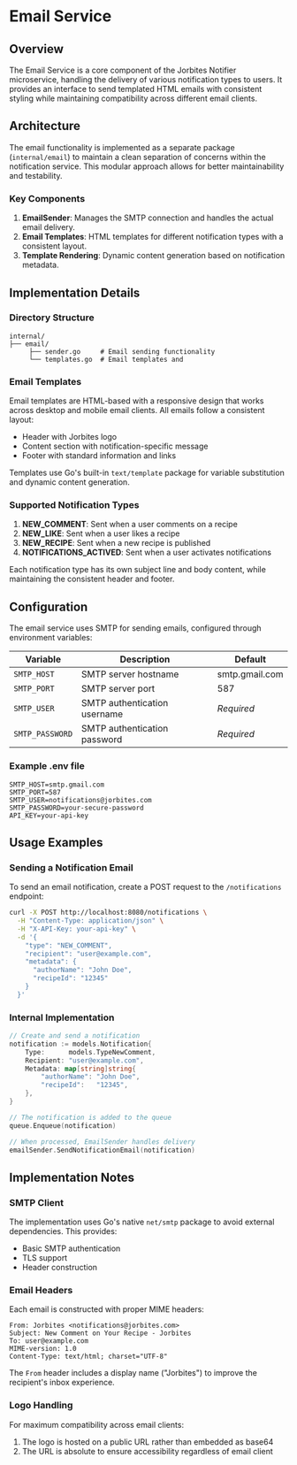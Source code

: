 # Email Service

## Overview

The Email Service is a core component of the Jorbites Notifier microservice, handling the delivery of various notification types to users. It provides an interface to send templated HTML emails with consistent styling while maintaining compatibility across different email clients.

## Architecture

The email functionality is implemented as a separate package (`internal/email`) to maintain a clean separation of concerns within the notification service. This modular approach allows for better maintainability and testability.

### Key Components

1. **EmailSender**: Manages the SMTP connection and handles the actual email delivery.
2. **Email Templates**: HTML templates for different notification types with a consistent layout.
3. **Template Rendering**: Dynamic content generation based on notification metadata.

## Implementation Details

### Directory Structure

```
internal/
├── email/
     ├── sender.go     # Email sending functionality
     └── templates.go  # Email templates and
```

### Email Templates

Email templates are HTML-based with a responsive design that works across desktop and mobile email clients. All emails follow a consistent layout:

- Header with Jorbites logo
- Content section with notification-specific message
- Footer with standard information and links

Templates use Go's built-in `text/template` package for variable substitution and dynamic content generation.

### Supported Notification Types

1. **NEW_COMMENT**: Sent when a user comments on a recipe
2. **NEW_LIKE**: Sent when a user likes a recipe
3. **NEW_RECIPE**: Sent when a new recipe is published
4. **NOTIFICATIONS_ACTIVED**: Sent when a user activates notifications

Each notification type has its own subject line and body content, while maintaining the consistent header and footer.

## Configuration

The email service uses SMTP for sending emails, configured through environment variables:

| Variable | Description | Default |
|----------|-------------|---------|
| `SMTP_HOST` | SMTP server hostname | smtp.gmail.com |
| `SMTP_PORT` | SMTP server port | 587 |
| `SMTP_USER` | SMTP authentication username | *Required* |
| `SMTP_PASSWORD` | SMTP authentication password | *Required* |

### Example .env file

```
SMTP_HOST=smtp.gmail.com
SMTP_PORT=587
SMTP_USER=notifications@jorbites.com
SMTP_PASSWORD=your-secure-password
API_KEY=your-api-key
```

## Usage Examples

### Sending a Notification Email

To send an email notification, create a POST request to the `/notifications` endpoint:

```bash
curl -X POST http://localhost:8080/notifications \
  -H "Content-Type: application/json" \
  -H "X-API-Key: your-api-key" \
  -d '{
    "type": "NEW_COMMENT",
    "recipient": "user@example.com",
    "metadata": {
      "authorName": "John Doe",
      "recipeId": "12345"
    }
  }'
```

### Internal Implementation

```go
// Create and send a notification
notification := models.Notification{
    Type:      models.TypeNewComment,
    Recipient: "user@example.com",
    Metadata: map[string]string{
        "authorName": "John Doe",
        "recipeId":   "12345",
    },
}

// The notification is added to the queue
queue.Enqueue(notification)

// When processed, EmailSender handles delivery
emailSender.SendNotificationEmail(notification)
```

## Implementation Notes

### SMTP Client

The implementation uses Go's native `net/smtp` package to avoid external dependencies. This provides:

- Basic SMTP authentication
- TLS support
- Header construction

### Email Headers

Each email is constructed with proper MIME headers:

```
From: Jorbites <notifications@jorbites.com>
Subject: New Comment on Your Recipe - Jorbites
To: user@example.com
MIME-version: 1.0
Content-Type: text/html; charset="UTF-8"
```

The `From` header includes a display name ("Jorbites") to improve the recipient's inbox experience.

### Logo Handling

For maximum compatibility across email clients:

1. The logo is hosted on a public URL rather than embedded as base64
2. The URL is absolute to ensure accessibility regardless of email client
